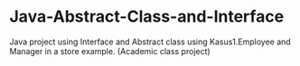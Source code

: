 # Java-Abstract-Class-and-Interface
Java project using Interface and Abstract class using Kasus1.Employee and Manager in a store example. (Academic class project)
